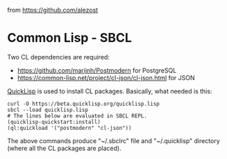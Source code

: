from <https://github.com/alezost>

# Common Lisp - SBCL

Two CL dependencies are required:

* <https://github.com/marijnh/Postmodern> for PostgreSQL
* <https://common-lisp.net/project/cl-json/cl-json.html> for JSON

[QuickLisp](https://www.quicklisp.org/) is used to install CL packages. Basically, what needed is this:

````
curl -O https://beta.quicklisp.org/quicklisp.lisp
sbcl --load quicklisp.lisp
# The lines below are evaluated in SBCL REPL.
(quicklisp-quickstart:install)
(ql:quickload '("postmodern" "cl-json"))
````

The above commands produce "~/.sbclrc" file and "~/.quicklisp" directory (where all the CL packages are placed).

